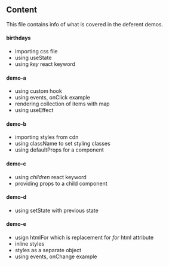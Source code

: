 ## Content

This file contains info of what is covered in the deferent demos.

#### birthdays

- importing css file
- using useState
- using _key_ react keyword

#### demo-a

- using custom hook
- using events, onClick example
- rendering collection of items with map
- using useEffect

#### demo-b

- importing styles from cdn
- using className to set styling classes
- using defaultProps for a component

#### demo-c

- using _children_ react keyword
- providing props to a child component

#### demo-d

- using setState with previous state

#### demo-e

- usign htmlFor which is replacement for _for_ html attribute
- inline styles
- styles as a separate object
- using events, onChange example
